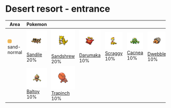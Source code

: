 # Desert resort - entrance

| Area                                                                 | Pokemon                                                                                      | &nbsp;                                                                                           | &nbsp;                                                                                         | &nbsp;                                                                                       | &nbsp;                                                                                     | &nbsp;                                                                                       |
| -------------------------------------------------------------------- | -------------------------------------------------------------------------------------------- | ------------------------------------------------------------------------------------------------ | ---------------------------------------------------------------------------------------------- | -------------------------------------------------------------------------------------------- | ------------------------------------------------------------------------------------------ | -------------------------------------------------------------------------------------------- |
| ![sand-normal](../../img/items/sand-normal.png)<br/>sand-normal<br/> | ![sandile](../../img/pokemon/551.png) <br/>[Sandile](/blaze-black-wiki/pokemon/551) <br/>20% | ![sandshrew](../../img/pokemon/027.png) <br/>[Sandshrew](/blaze-black-wiki/pokemon/027) <br/>20% | ![darumaka](../../img/pokemon/554.png) <br/>[Darumaka](/blaze-black-wiki/pokemon/554) <br/>10% | ![scraggy](../../img/pokemon/559.png) <br/>[Scraggy](/blaze-black-wiki/pokemon/559) <br/>10% | ![cacnea](../../img/pokemon/331.png) <br/>[Cacnea](/blaze-black-wiki/pokemon/331) <br/>10% | ![dwebble](../../img/pokemon/557.png) <br/>[Dwebble](/blaze-black-wiki/pokemon/557) <br/>10% |
|                                                                      | ![baltoy](../../img/pokemon/343.png) <br/>[Baltoy](/blaze-black-wiki/pokemon/343) <br/>10%   | ![trapinch](../../img/pokemon/328.png) <br/>[Trapinch](/blaze-black-wiki/pokemon/328) <br/>10%   |